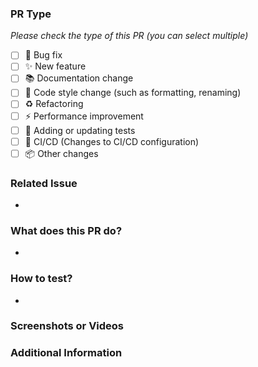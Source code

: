 ### PR Type

*Please check the type of this PR (you can select multiple)*

- [ ] 🐞 Bug fix
- [ ] ✨ New feature
- [ ] 📚 Documentation change
- [ ] 🎨 Code style change (such as formatting, renaming)
- [ ] ♻️ Refactoring
- [ ] ⚡️ Performance improvement
- [ ] 🧪 Adding or updating tests
- [ ] 🤖 CI/CD (Changes to CI/CD configuration)
- [ ] 📦 Other changes

### Related Issue

<!--
Please fill in the issue number related to this PR below.
For example: Closes #123
If there is no related issue, please fill in "None" or "N/A".
-->

-

### What does this PR do?

<!--
Please briefly describe the main purpose and specific content of this PR.
For example:
- Fixed an issue where a specific component would cause a crash.
- Added a new system for handling player input.
-->

-

### How to test?

<!--
If necessary, please describe in detail how the reviewer can verify your changes.
For example:
1. Run `cargo run` and verify the game starts without errors.
2. Test the new feature by performing specific actions.
3. Confirm that the expected behavior occurs.
-->

-

### Screenshots or Videos

<!--
If your changes include visual changes or new features, please attach relevant screenshots or GIFs here so that the reviewer can visually understand the changes.
-->


### Additional Information

<!--
Any additional information you think needs to be explained.
-->